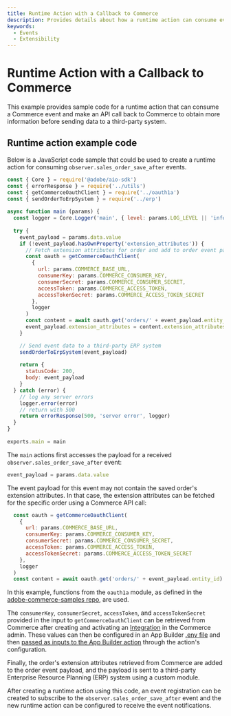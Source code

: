 ```yaml
---
title: Runtime Action with a Callback to Commerce
description: Provides details about how a runtime action can consume events and fetch additional details from Commerce.
keywords:
  - Events
  - Extensibility
---
```


# Runtime Action with a Callback to Commerce

This example provides sample code for a runtime action that can consume a Commerce event and make an API call back to Commerce to obtain more information before sending data to a third-party system.

## Runtime action example code

Below is a JavaScript code sample that could be used to create a runtime action for consuming `observer.sales_order_save_after` events.

```js
const { Core } = require('@adobe/aio-sdk')
const { errorResponse } = require('../utils')
const { getCommerceOauthClient } = require('../oauth1a')
const { sendOrderToErpSystem } = require('../erp')
  
async function main (params) {
  const logger = Core.Logger('main', { level: params.LOG_LEVEL || 'info' })
  
  try {
    event_payload = params.data.value
    if (!event_payload.hasOwnProperty('extension_attributes')) {
      // Fetch extension attributes for order and add to order event payload
      const oauth = getCommerceOauthClient(
        {
          url: params.COMMERCE_BASE_URL,
          consumerKey: params.COMMERCE_CONSUMER_KEY,
          consumerSecret: params.COMMERCE_CONSUMER_SECRET,
          accessToken: params.COMMERCE_ACCESS_TOKEN,
          accessTokenSecret: params.COMMERCE_ACCESS_TOKEN_SECRET
        },
        logger
      )
      const content = await oauth.get('orders/' + event_payload.entity_id)
      event_payload.extension_attributes = content.extension_attributes
    }

    // Send event data to a third-party ERP system
    sendOrderToErpSystem(event_payload)
      
    return {
      statusCode: 200,
      body: event_payload
    }
  } catch (error) {
    // log any server errors
    logger.error(error)
    // return with 500
    return errorResponse(500, 'server error', logger)
  }
}
  
exports.main = main
```

The `main` actions first accesses the payload for a received `observer.sales_order_save_after` event:

```js
event_payload = params.data.value
```

The event payload for this event may not contain the saved order's extension attributes. In that case, the extension attributes can be fetched for the specific order using a Commerce API call:

```js
  const oauth = getCommerceOauthClient(
    {
      url: params.COMMERCE_BASE_URL,
      consumerKey: params.COMMERCE_CONSUMER_KEY,
      consumerSecret: params.COMMERCE_CONSUMER_SECRET,
      accessToken: params.COMMERCE_ACCESS_TOKEN,
      accessTokenSecret: params.COMMERCE_ACCESS_TOKEN_SECRET
    },
    logger
  )
  const content = await oauth.get('orders/' + event_payload.entity_id)
```

In this example, functions from the `oauth1a` module, as defined in the [adobe-commerce-samples repo](https://github.com/adobe/adobe-commerce-samples/blob/main/sample-extension/actions/oauth1a.js), are used.

The `consumerKey`, `consumerSecret`, `accessToken`, and `accessTokenSecret` provided in the input to `getCommerceOauthClient` can be retrieved from Commerce after creating and activating an [Integration](https://experienceleague.adobe.com/en/docs/commerce-admin/systems/integrations) in the Commerce admin. These values can then be configured in an App Builder [.env file](https://developer.adobe.com/app-builder/docs/guides/configuration/#env) and then [passed as inputs to the App Builder action](https://developer.adobe.com/app-builder/docs/guides/configuration/#using-environment-variables-in-runtime-actions) through the action's configuration.

Finally, the order's extension attributes retrieved from Commerce are added to the order event payload, and the payload is sent to a third-party Enterprise Resource Planning (ERP) system using a custom module.

After creating a runtime action using this code, an event registration can be created to subscribe to the `observer.sales_order_save_after` event and the new runtime action can be configured to receive the event notifications.
